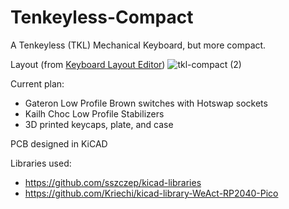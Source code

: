 # Tenkeyless-Compact
A Tenkeyless (TKL) Mechanical Keyboard, but more compact.


Layout (from [Keyboard Layout Editor](http://www.keyboard-layout-editor.com/))
![tkl-compact (2)](https://user-images.githubusercontent.com/44849235/182286023-d7e69f2b-a667-4196-868f-c52cfafa1060.png)


Current plan:
- Gateron Low Profile Brown switches with Hotswap sockets
- Kailh Choc Low Profile Stabilizers
- 3D printed keycaps, plate, and case

PCB designed in KiCAD

Libraries used: 
- https://github.com/sszczep/kicad-libraries
- https://github.com/Kriechi/kicad-library-WeAct-RP2040-Pico

 
